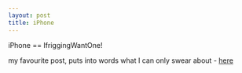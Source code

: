 ```yaml
---
layout: post
title: iPhone
---
```

iPhone == IfriggingWantOne!

my favourite post, puts into words what I can only swear about - [here][1]

[1]:http://stevenf.com/2007/01/a_special_post_live_from_macworld.php

